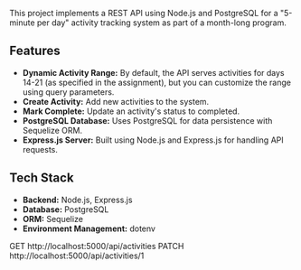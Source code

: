 
This project implements a REST API using Node.js and PostgreSQL for a "5-minute per day" activity tracking system as part of a month-long program. 
## Features

- **Dynamic Activity Range:** By default, the API serves activities for days 14-21 (as specified in the assignment), but you can customize the range using query parameters.
- **Create Activity:** Add new activities to the system.
- **Mark Complete:** Update an activity's status to completed.
- **PostgreSQL Database:** Uses PostgreSQL for data persistence with Sequelize ORM.
- **Express.js Server:** Built using Node.js and Express.js for handling API requests.

## Tech Stack

- **Backend:** Node.js, Express.js
- **Database:** PostgreSQL
- **ORM:** Sequelize
- **Environment Management:** dotenv

GET http://localhost:5000/api/activities
PATCH http://localhost:5000/api/activities/1
